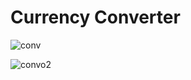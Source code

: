 # Currency Converter


![conv](https://github.com/user-attachments/assets/88fdaf89-825d-45b2-a89f-6019886d968f)     


![convo2](https://github.com/user-attachments/assets/5dbe2d30-dde6-4c3f-8426-46d3f82a50cb)
